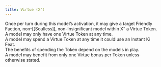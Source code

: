 ```yaml
---
title: Virtue (X")
---
```

Once per turn during this model’s activation, it may give a target Friendly Faction, non-[[Soulless]], non-Insignificant model within X” a Virtue Token.  
A model may only have one Virtue Token at any time.  
A model may spend a Virtue Token at any time it could use an Instant Ki Feat.  
The benefits of spending the Token depend on the models in play.  
A model may benefit from only one Virtue bonus per Token unless otherwise stated.